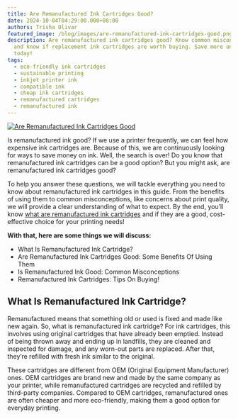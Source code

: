 ```yaml
---
title: Are Remanufactured Ink Cartridges Good?
date: 2024-10-04T04:29:00.000+08:00
authors: Trisha Olivar
featured_image: /blog/images/are-remanufactured-ink-cartridges-good.png
description: Are remanufactured ink cartridges good? Know common misconceptions
  and know if replacement ink cartridges are worth buying. Save more on ink
  today!
tags:
  - eco-friendly ink cartridges
  - sustainable printing
  - inkjet printer ink
  - compatible ink
  - cheap ink cartridges
  - remanufactured cartridges
  - remanufactured ink
---
```

[![Are Remanufactured Ink Cartridges Good](/blog/images/are-remanufactured-ink-cartridges-good.png "Are Remanufactured Ink Cartridges Good?")](/blog/images/are-remanufactured-ink-cartridges-good.png)

Is remanufactured ink good? If we use a printer frequently, we can feel how expensive ink cartridges are. Because of this, we are continuously looking for ways to save money on ink. Well, the search is over! Do you know that remanufactured ink cartridges can be a good option? But you might ask, are remanufactured ink cartridges good?

To help you answer these questions, we will tackle everything you need to know about remanufactured ink cartridges in this guide. From the benefits of using them to common misconceptions, like concerns about print quality, we will provide a clear understanding of what to expect. By the end, you’ll know [what are remanufactured ink cartridges](https://www.compandsave.com/blog/posts/what-are-remanufactured-ink-cartridges-the-ultimate-guide.html) and if they are a good, cost-effective choice for your printing needs!

**With that, here are some things we will discuss:**

* What Is Remanufactured Ink Cartridge?
* Are Remanufactured Ink Cartridges Good: Some Benefits Of Using Them
* Is Remanufactured Ink Good: Common Misconceptions 
* Remanufactured Ink Cartridges: Tips On Buying!

## What Is Remanufactured Ink Cartridge?

Remanufactured means that something old or used is fixed and made like new again. So, what is remanufactured ink cartridge? For ink cartridges, this involves using original cartridges that have already been emptied. Instead of being thrown away and ending up in landfills, they are cleaned and inspected for damage, and any worn-out parts are replaced. After that, they’re refilled with fresh ink similar to the original.

These cartridges are different from OEM (Original Equipment Manufacturer) ones. OEM cartridges are brand new and made by the same company as your printer, while remanufactured cartridges are recycled and refilled by third-party companies. Compared to OEM cartridges, remanufactured ones are often cheaper and more eco-friendly, making them a good option for everyday printing.
